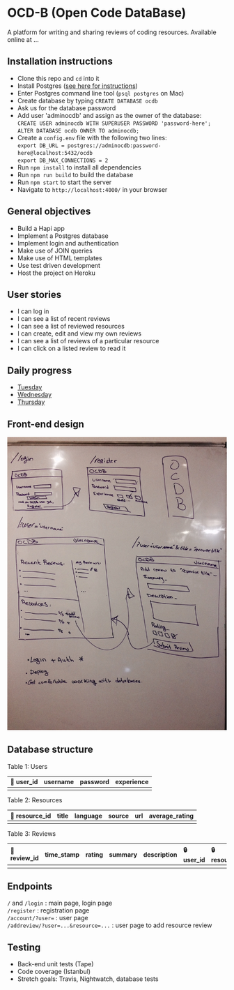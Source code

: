 # OCD-B (Open Code DataBase)

A platform for writing and sharing reviews of coding resources. Available online at ...  

## Installation instructions

- Clone this repo and `cd` into it
- Install Postgres ([see here for instructions](https://github.com/dwyl/learn-postgresql))
- Enter Postgres command line tool (`psql postgres` on Mac)
- Create database by typing `CREATE DATABASE ocdb`
- Ask us for the database password
- Add user 'adminocdb' and assign as the owner of the database:  
  `CREATE USER adminocdb WITH SUPERUSER PASSWORD 'password-here';`  
  `ALTER DATABASE ocdb OWNER TO adminocdb;`
- Create a `config.env` file with the following two lines:  
  `export DB_URL = postgres://adminocdb:password-here@localhost:5432/ocdb`  
  `export DB_MAX_CONNECTIONS = 2`  
- Run `npm install` to install all dependencies
- Run `npm run build` to build the database
- Run `npm start` to start the server
- Navigate to `http://localhost:4000/` in your browser

## General objectives

- Build a Hapi app
- Implement a Postgres database
- Implement login and authentication
- Make use of JOIN queries
- Make use of HTML templates
- Use test driven development
- Host the project on Heroku

## User stories

- I can log in
- I can see a list of recent reviews
- I can see a list of reviewed resources
- I can create, edit and view my own reviews
- I can see a list of reviews of a particular resource
- I can click on a listed review to read it

## Daily progress

- [Tuesday](https://github.com/NodeGroup2/OCD-B/issues/11)
- [Wednesday](https://github.com/NodeGroup2/OCD-B/issues/24)
- [Thursday](https://github.com/NodeGroup2/OCD-B/issues/33)

## Front-end design

![](images/frontend-design.jpg)

## Database structure

Table 1: Users

| :key: user_id | username | password | experience |
| :--- | :--- | :--- | :--- |
|   |   |   |   |

Table 2: Resources

| :key: resource_id | title | language | source | url | average_rating |
| :--- | :--- | :--- | :--- | :-- | :--|
|   |   |   |   |   |   |

Table 3: Reviews

| :key: review_id | time_stamp | rating | summary | description | :lock: user_id | :lock: resource_id |
| :--- | :--- | :--- | :--- | :--- | :--- | :--- |
|   |   |   |   |   |   |   |

## Endpoints

`/` and `/login` : main page, login page  
`/register` :  registration page  
`/account/?user=` : user page  
`/addreview/?user=...&resource=...` : user page to add resource review

## Testing

- Back-end unit tests (Tape)
- Code coverage (Istanbul)
- Stretch goals: Travis, Nightwatch, database tests
